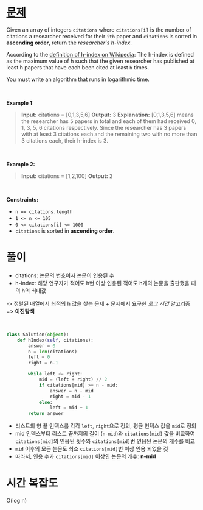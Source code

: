 # [문제](https://leetcode.com/problems/h-index-ii/description/)

Given an array of integers `citations` where `citations[i]` is the number of citations a researcher received for their `ith` paper and `citations` is sorted in **ascending order**, return the *researcher's h-index*.

According to the [definition of h-index on Wikipedia](https://en.wikipedia.org/wiki/H-index): The h-index is defined as the maximum value of h such that the given researcher has published at least h papers that have each been cited at least `h` times.

You must write an algorithm that runs in logarithmic time.

<br>

**Example 1:**

> **Input:** citations = [0,1,3,5,6]
> **Output:** 3
> **Explanation:** [0,1,3,5,6] means the researcher has 5 papers in total and each of them had received 0, 1, 3, 5, 6 citations respectively.
Since the researcher has 3 papers with at least 3 citations each and the remaining two with no more than 3 citations each, their h-index is 3.

<br>

**Example 2:**

> **Input:** citations = [1,2,100]
> **Output:** 2

<br>

**Constraints:**

- `n == citations.length`
- `1 <= n <= 105`
- `0 <= citations[i] <= 1000`
- `citations` is sorted in **ascending order**.

# 풀이

- citations: 논문의 번호이자 논문이 인용된 수
- h-index: 해당 연구자가 적어도 h번 이상 인용된 적어도 h개의 논문을 출판했을 때의 h의 최대값

-> 정렬된 배열에서 최적의 h 값을 찾는 문제 + 문제에서 요구한 *로그 시간* 알고리즘 => **이진탐색**

<br>

```python
class Solution(object):
    def hIndex(self, citations):
        answer = 0
        n = len(citations)
        left = 0
        right = n-1

        while left <= right:
            mid = (left + right) // 2
            if citations[mid] >= n - mid:
                answer = n - mid
                right = mid - 1
            else:
                left = mid + 1
        return answer
```

- 리스트의 양 끝 인덱스를 각각 `left`, `right`으로 정의, 평균 인덱스 값을 `mid`로 정의
- mid 인덱스부터 리스트 끝까지의 길이 (`n-mid`)와 `citations[mid]` 값을 비교하여 `citations[mid]`의 인용된 횟수와 `citations[mid]`번 인용된 논문의 개수를 비교
- `mid` 이후의 모든 논문도 최소 `citations[mid]`번 이상 인용 되었을 것
- 따라서, 인용 수가 `citations[mid]` 이상인 논문의 개수: **n-mid**


# 시간 복잡도

O(log n)